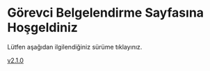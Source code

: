 # Görevci Belgelendirme Sayfasına Hoşgeldiniz
Lütfen aşağıdan ilgilendiğiniz sürüme tıklayınız.

[v2.1.0][210]


[210]: v2_1_0/index.html
